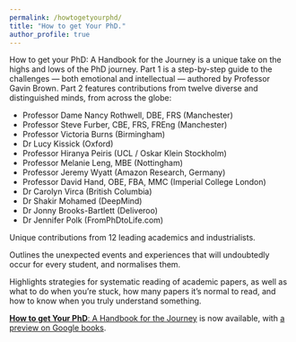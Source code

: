 ```yaml
---
permalink: /howtogetyourphd/
title: "How to get Your PhD."
author_profile: true
---
```


How to get your PhD: A Handbook for the Journey is a unique take on the highs and lows of the PhD journey. Part 1 is a step-by-step guide to the challenges — both emotional and intellectual — authored by Professor Gavin Brown. Part 2 features contributions from twelve diverse and distinguished minds, from across the globe:

- Professor Dame Nancy Rothwell, DBE, FRS (Manchester)
- Professor Steve Furber, CBE, FRS, FREng (Manchester)
- Professor Victoria Burns (Birmingham)
- Dr Lucy Kissick (Oxford)
- Professor Hiranya Peiris (UCL / Oskar Klein Stockholm)
- Professor Melanie Leng, MBE (Nottingham)
- Professor Jeremy Wyatt (Amazon Research, Germany)
- Professor David Hand, OBE, FBA, MMC (Imperial College London)
- Dr Carolyn Virca (British Columbia)
- Dr Shakir Mohamed (DeepMind)
- Dr Jonny Brooks-Bartlett (Deliveroo)
- Dr Jennifer Polk (FromPhDtoLife.com)


Unique contributions from 12 leading academics and industrialists.

Outlines the unexpected events and experiences that will undoubtedly occur for every student, and normalises them.

Highlights strategies for systematic reading of academic papers, as well as what to do when you’re stuck, how many papers it’s normal to read, and how to know when you truly understand something.

<a href="https://www.amazon.co.uk/dp/0198866925/"><b>How to get Your PhD</b>: A Handbook for the Journey</a> is now available, with
<a href="https://www.google.co.uk/books/edition/How_to_Get_Your_PhD/nX4fEAAAQBAJ?hl=en&gbpv=0">a preview on Google books</a>.
